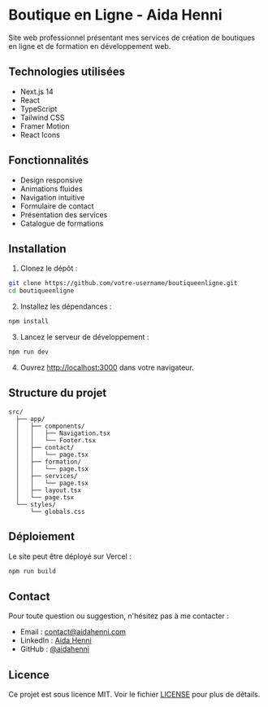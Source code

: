 # Boutique en Ligne - Aida Henni

Site web professionnel présentant mes services de création de boutiques en ligne et de formation en développement web.

## Technologies utilisées

- Next.js 14
- React
- TypeScript
- Tailwind CSS
- Framer Motion
- React Icons

## Fonctionnalités

- Design responsive
- Animations fluides
- Navigation intuitive
- Formulaire de contact
- Présentation des services
- Catalogue de formations

## Installation

1. Clonez le dépôt :
```bash
git clone https://github.com/votre-username/boutiqueenligne.git
cd boutiqueenligne
```

2. Installez les dépendances :
```bash
npm install
```

3. Lancez le serveur de développement :
```bash
npm run dev
```

4. Ouvrez [http://localhost:3000](http://localhost:3000) dans votre navigateur.

## Structure du projet

```
src/
  ├── app/
  │   ├── components/
  │   │   ├── Navigation.tsx
  │   │   └── Footer.tsx
  │   ├── contact/
  │   │   └── page.tsx
  │   ├── formation/
  │   │   └── page.tsx
  │   ├── services/
  │   │   └── page.tsx
  │   ├── layout.tsx
  │   └── page.tsx
  └── styles/
      └── globals.css
```

## Déploiement

Le site peut être déployé sur Vercel :

```bash
npm run build
```

## Contact

Pour toute question ou suggestion, n'hésitez pas à me contacter :

- Email : contact@aidahenni.com
- LinkedIn : [Aida Henni](https://linkedin.com)
- GitHub : [@aidahenni](https://github.com)

## Licence

Ce projet est sous licence MIT. Voir le fichier [LICENSE](LICENSE) pour plus de détails.
